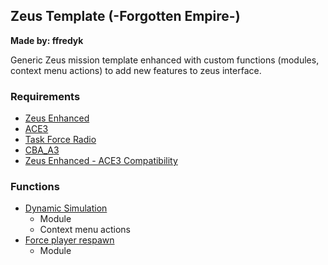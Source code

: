 ## Zeus Template (-Forgotten Empire-)

**Made by: ffredyk**

Generic Zeus mission template enhanced with custom functions (modules, context menu actions) to add new features to zeus interface.

### Requirements

*   [Zeus Enhanced](https://steamcommunity.com/sharedfiles/filedetails/?id=1779063631)
*   [ACE3](https://steamcommunity.com/sharedfiles/filedetails/?id=463939057)
*   [Task Force Radio](https://steamcommunity.com/sharedfiles/filedetails/?id=894678801)
*   [CBA\_A3](https://steamcommunity.com/sharedfiles/filedetails/?id=450814997)
*   [Zeus Enhanced - ACE3 Compatibility](https://steamcommunity.com/sharedfiles/filedetails/?id=2018593688)

### Functions

*   [Dynamic Simulation](https://github.com/ffredyk/Zeus-Template/wiki/Dynamic-Simulation)
    *   Module
    *   Context menu actions
*   [Force player respawn](https://github.com/ffredyk/Zeus-Template/wiki/Force-player-respawn)
    *   Module
